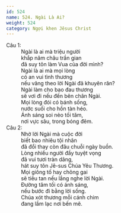 ```yaml
---
id: 524
name: 524. Ngài Là Ai?
weight: 524
category: Ngợi khen Jêsus Christ
---
```

<dl><dt>Câu 1:</dt><dd data-verse="1">Ngài là ai mà triệu người <br/>khắp năm châu trần gian <br/>đã suy tôn làm Vua của đời mình? <br/>Ngài là ai mà mọi lòng <br/>có an vui tình thương <br/>nếu vâng theo lời Ngài đã khuyên răn? <br/>Ngài làm cho bao đau thương <br/>sẽ vơi đi nếu đến bên chân Ngài. <br/>Mọi lòng đói có bánh sống, <br/>nước suối cho hồn tàn héo. <br/>Ánh sáng soi nẻo tối tăm, <br/>nơi vực sâu, trong bóng đêm. </dd><dt>Câu 2:</dt><dd data-verse="2">Nhờ lời Ngài mà cuộc đời <br/>biết bao nhiêu tội nhân <br/>đã đổi thay còn đâu chuỗi ngày buồn. <br/>Lòng nhiều người đầy tuyệt vọng <br/>đã vui tươi tràn dâng, <br/>hát suy tôn Jê-sus Chúa Yêu Thương. <br/>Mọi giông tố hay chông gai <br/>sẽ tiêu tan nếu lắng nghe lời Ngài. <br/>Ðường tăm tối có ánh sáng, <br/>nếu bước đi bằng lời sống. <br/>Chúa xót thương mỗi cánh chim <br/>đang lầm lạc nơi bến mê. </dd></dl>

